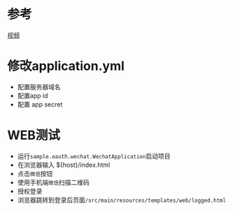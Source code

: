 # 参考
[视频](https://www.imooc.com/learn/713)

# 修改application.yml
+ 配置服务器域名
+ 配置app id
+ 配置 app secret

# WEB测试
+ 运行`sample.oauth.wechat.WechatApplication`启动项目
+ 在浏览器输入 ${host}/index.html
+ 点击`微信`按钮
+ 使用手机端`微信`扫描二维码
+ 授权登录
+ 浏览器跳转到登录后页面`/src/main/resources/templates/web/logged.html`


